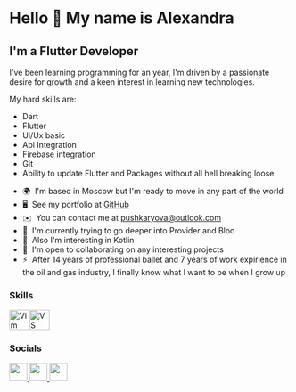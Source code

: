 Hello 👋 My name is Alexandra
==========================

I'm a Flutter Developer
-----------------------

I've been learning programming for an year, I'm driven by a passionate desire for growth and a keen interest in learning new technologies. 

My hard skills are: 
- Dart
- Flutter
- Ui/Ux basic 
- Api Integration
- Firebase integration
- Git
- Ability to update Flutter and Packages without all hell breaking loose

* 🌍  I'm based in Moscow but I'm ready to move in any part of the world
* 🖥️  See my portfolio at [GitHub](http://https://github.com/Alexaneva?tab=repositories)
* ✉️  You can contact me at [pushkaryova@outlook.com](mailto:pushkaryova@outlook.com)
* 🚀  I'm currently trying to go deeper into Provider and Bloc 
* 🧠  Also I'm interesting in Kotlin
* 🤝  I'm open to collaborating on any interesting projects
* ⚡  After 14 years of professional ballet and 7 years of work expirience in the oil and gas industry, I finally know what I want to be when I grow up

### Skills


<p align="left">
<a href="https://www.vim.org/" target="_blank" rel="noreferrer"><img src="https://raw.githubusercontent.com/danielcranney/readme-generator/main/public/icons/skills/vim.svg" width="36" height="36" alt="Vim" /></a><a href="https://code.visualstudio.com/" target="_blank" rel="noreferrer"><img src="https://raw.githubusercontent.com/danielcranney/readme-generator/main/public/icons/skills/visualstudiocode.svg" width="36" height="36" alt="VS Code" /></a>
</p>


### Socials

<p align="left"> <a href="https://www.github.com/Alexaneva" target="_blank" rel="noreferrer"> <picture> <source media="(prefers-color-scheme: dark)" srcset="https://raw.githubusercontent.com/danielcranney/readme-generator/main/public/icons/socials/github-dark.svg" /> <source media="(prefers-color-scheme: light)" srcset="https://raw.githubusercontent.com/danielcranney/readme-generator/main/public/icons/socials/github.svg" /> <img src="https://raw.githubusercontent.com/danielcranney/readme-generator/main/public/icons/socials/github.svg" width="32" height="32" /> </picture> </a> <a href="http://www.instagram.com/sashanev_a" target="_blank" rel="noreferrer"> <picture> <source media="(prefers-color-scheme: dark)" srcset="https://raw.githubusercontent.com/danielcranney/readme-generator/main/public/icons/socials/instagram-dark.svg" /> <source media="(prefers-color-scheme: light)" srcset="https://raw.githubusercontent.com/danielcranney/readme-generator/main/public/icons/socials/instagram.svg" /> <img src="https://raw.githubusercontent.com/danielcranney/readme-generator/main/public/icons/socials/instagram.svg" width="32" height="32" /> </picture> </a> <a href="https://www.linkedin.com/in/alexandra-pushkaryova-9b781a146/" target="_blank" rel="noreferrer"> <picture> <source media="(prefers-color-scheme: dark)" srcset="https://raw.githubusercontent.com/danielcranney/readme-generator/main/public/icons/socials/linkedin-dark.svg" /> <source media="(prefers-color-scheme: light)" srcset="https://raw.githubusercontent.com/danielcranney/readme-generator/main/public/icons/socials/linkedin.svg" /> <img src="https://raw.githubusercontent.com/danielcranney/readme-generator/main/public/icons/socials/linkedin.svg" width="32" height="32" /> </picture> </a></p>
